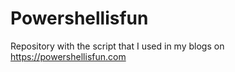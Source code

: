 # Powershellisfun
Repository with the script that I used in my blogs on https://powershellisfun.com
